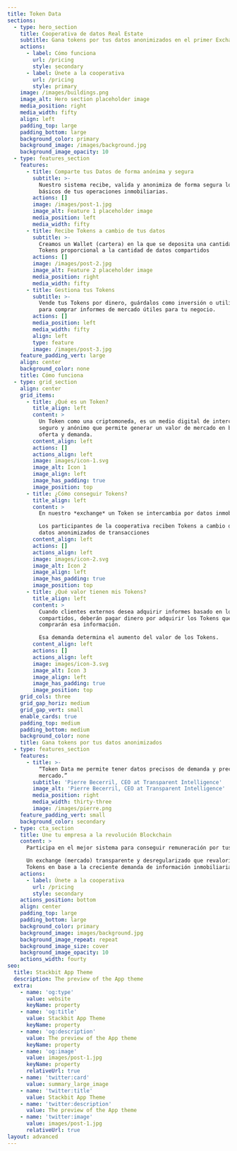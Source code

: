 ```yaml
---
title: Token Data
sections:
  - type: hero_section
    title: Cooperativa de datos Real Estate
    subtitle: Gana tokens por tus datos anonimizados en el primer Exchange Inmobiliario.
    actions:
      - label: Cómo funciona
        url: /pricing
        style: secondary
      - label: Únete a la cooperativa
        url: /pricing
        style: primary
    image: /images/buildings.png
    image_alt: Hero section placeholder image
    media_position: right
    media_width: fifty
    align: left
    padding_top: large
    padding_bottom: large
    background_color: primary
    background_image: /images/background.jpg
    background_image_opacity: 10
  - type: features_section
    features:
      - title: Comparte tus Datos de forma anónima y segura
        subtitle: >-
          Nuestro sistema recibe, valida y anonimiza de forma segura los datos
          básicos de tus operaciones inmobiliarias.
        actions: []
        image: /images/post-1.jpg
        image_alt: Feature 1 placeholder image
        media_position: left
        media_width: fifty
      - title: Recibe Tokens a cambio de tus datos
        subtitle: >-
          Creamos un Wallet (cartera) en la que se deposita una cantidad de
          Tokens proporcional a la cantidad de datos compartidos
        actions: []
        image: /images/post-2.jpg
        image_alt: Feature 2 placeholder image
        media_position: right
        media_width: fifty
      - title: Gestiona tus Tokens
        subtitle: >-
          Vende tus Tokens por dinero, guárdalos como inversión o utilízalos
          para comprar informes de mercado útiles para tu negocio.
        actions: []
        media_position: left
        media_width: fifty
        align: left
        type: feature
        image: /images/post-3.jpg
    feature_padding_vert: large
    align: center
    background_color: none
    title: Cómo funciona
  - type: grid_section
    align: center
    grid_items:
      - title: ¿Qué es un Token?
        title_align: left
        content: >
          Un Token como una criptomoneda, es un medio digital de intercambio
          seguro y anónimo que permite generar un valor de mercado en base a su
          oferta y demanda.
        content_align: left
        actions: []
        actions_align: left
        image: images/icon-1.svg
        image_alt: Icon 1
        image_align: left
        image_has_padding: true
        image_position: top
      - title: ¿Cómo conseguir Tokens?
        title_align: left
        content: >
          En nuestro *exchange* un Token se intercambia por datos inmobiliarios.

          Los participantes de la cooperativa reciben Tokens a cambio de sus
          datos anonimizados de transacciones 
        content_align: left
        actions: []
        actions_align: left
        image: images/icon-2.svg
        image_alt: Icon 2
        image_align: left
        image_has_padding: true
        image_position: top
      - title: ¿Qué valor tienen mis Tokens?
        title_align: left
        content: >
          Cuando clientes externos desea adquirir informes basado en los datos
          compartidos, deberán pagar dinero por adquirir los Tokens que
          comprarán esa información. 

          Esa demanda determina el aumento del valor de los Tokens.
        content_align: left
        actions: []
        actions_align: left
        image: images/icon-3.svg
        image_alt: Icon 3
        image_align: left
        image_has_padding: true
        image_position: top
    grid_cols: three
    grid_gap_horiz: medium
    grid_gap_vert: small
    enable_cards: true
    padding_top: medium
    padding_bottom: medium
    background_color: none
    title: Gana tokens por tus datos anonimizados
  - type: features_section
    features:
      - title: >-
          “Token Data me permite tener datos precisos de demanda y precios en el
          mercado.”
        subtitle: 'Pierre Becerril, CEO at Transparent Intelligence'
        image_alt: 'Pierre Becerril, CEO at Transparent Intelligence'
        media_position: right
        media_width: thirty-three
        image: /images/pierre.png
    feature_padding_vert: small
    background_color: secondary
  - type: cta_section
    title: Une tu empresa a la revolución Blockchain
    content: >
      Participa en el mejor sistema para conseguir remuneración por tus datos:

      Un exchange (mercado) transparente y desregularizado que revalorizará tus
      Tokens en base a la creciente demanda de información inmobiliaria.
    actions:
      - label: Únete a la cooperativa
        url: /pricing
        style: secondary
    actions_position: bottom
    align: center
    padding_top: large
    padding_bottom: large
    background_color: primary
    background_image: images/background.jpg
    background_image_repeat: repeat
    background_image_size: cover
    background_image_opacity: 10
    actions_width: fourty
seo:
  title: Stackbit App Theme
  description: The preview of the App theme
  extra:
    - name: 'og:type'
      value: website
      keyName: property
    - name: 'og:title'
      value: Stackbit App Theme
      keyName: property
    - name: 'og:description'
      value: The preview of the App theme
      keyName: property
    - name: 'og:image'
      value: images/post-1.jpg
      keyName: property
      relativeUrl: true
    - name: 'twitter:card'
      value: summary_large_image
    - name: 'twitter:title'
      value: Stackbit App Theme
    - name: 'twitter:description'
      value: The preview of the App theme
    - name: 'twitter:image'
      value: images/post-1.jpg
      relativeUrl: true
layout: advanced
---
```

